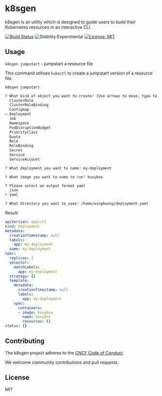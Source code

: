 # k8sgen

k8sgen is an utility which is designed to guide users to build their Kubernetes resources in an interactive CLI. 

[![Build Status](https://travis-ci.com/wingkwong/k8sgen.svg?branch=master)](https://travis-ci.com/wingkwong/k8sgen) ![Stability:Experimental](https://img.shields.io/badge/stability-experimental-orange) [![License: MIT](https://img.shields.io/badge/License-MIT-yellow.svg)](https://opensource.org/licenses/MIT)

## Usage

``k8sgen jumpstart`` - jumpstart a resource file

This command utilises ``kubectl`` to create a jumpstart version of a resource file.

```bash
k8sgen jumpstart

? What kind of object you want to create? [Use arrows to move, type to filter]
  ClusterRole
  ClusterRoleBinding
  Configmap
> Deployment
  Job
  Namespace
  PodDisruptionBudget
  PriorityClass
  Quota
  Role
  RoleBinding
  Secret
  Service
  ServiceAccount

? What deployment you want to name? my-deployment

? What image you want to name to run? busybox

? Please select an output format yaml
  json
> yaml

? What directory you want to save? /home/wingkwong/deployment.yaml
```

Result: 
```yaml
apiVersion: apps/v1
kind: Deployment
metadata:
  creationTimestamp: null
  labels:
    app: my-deployment
  name: my-deployment
spec:
  replicas: 1
  selector:
    matchLabels:
      app: my-deployment
  strategy: {}
  template:
    metadata:
      creationTimestamp: null
      labels:
        app: my-deployment
    spec:
      containers:
      - image: busybox
        name: busybox
        resources: {}
status: {}
```

## Contributing

The k8sgen project adheres to the [CNCF Code of
Conduct](https://github.com/cncf/foundation/blob/master/code-of-conduct.md).

We welcome community contributions and pull requests.

## License 

MIT